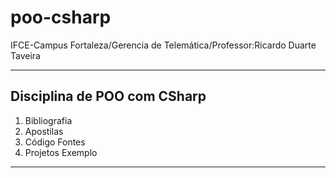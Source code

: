 poo-csharp
==========

IFCE-Campus Fortaleza/Gerencia de Telemática/Professor:Ricardo Duarte Taveira

----------------------------
Disciplina de POO com CSharp
----------------------------
1) Bibliografia
2) Apostilas
3) Código Fontes
4) Projetos Exemplo
----------------------------
